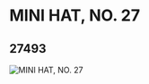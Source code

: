 # MINI HAT, NO. 27
## 27493
![MINI HAT, NO. 27](https://lc-www-live-s.legocdn.com/media/bricks/5/2/6159710.jpg)